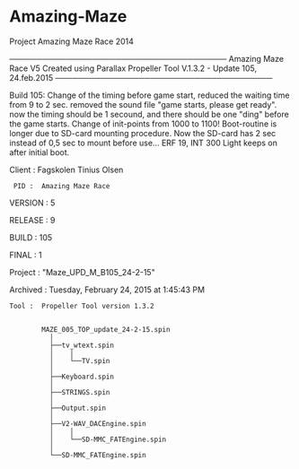 # Amazing-Maze
Project Amazing Maze Race 2014

───────────────────────────────────────
Amazing Maze Race V5
Created using Parallax Propeller Tool
V.1.3.2 - Update 105, 24.feb.2015
───────────────────────────────────────

  Build 105:
  Change of the timing before game start, reduced the waiting time from 9 to 2 sec. removed the sound file "game starts, please get ready".
  now the timing should be 1 secound, and there should be one "ding" before the game starts.
  Change of init-points from 1000 to 1100!
  Boot-routine is longer due to SD-card mounting procedure. Now the SD-card has 2 sec instead of 0,5 sec to mount before use...
  ERF 19, INT 300 Light keeps on after initial boot.

  Client :  Fagskolen Tinius Olsen

     PID :  Amazing Maze Race

 VERSION :  5

 RELEASE :  9

   BUILD :  105

   FINAL :  1

 Project :  "Maze_UPD_M_B105_24-2-15"

Archived :  Tuesday, February 24, 2015 at 1:45:43 PM

    Tool :  Propeller Tool version 1.3.2


            MAZE_005_TOP_update_24-2-15.spin
              │
              ├──tv_wtext.spin
              │    │
              │    └──TV.spin
              │
              ├──Keyboard.spin
              │
              ├──STRINGS.spin
              │
              ├──Output.spin
              │
              ├──V2-WAV_DACEngine.spin
              │    │
              │    └──SD-MMC_FATEngine.spin
              │
              └──SD-MMC_FATEngine.spin


